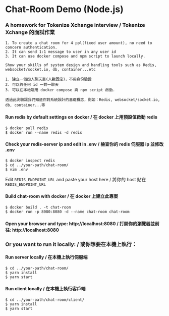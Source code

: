 # Chat-Room Demo (Node.js)

### A homework for Tokenize Xchange interview / Tokenize Xchange 的面試作業
```
1. To create a chat room for 4 ppl(fixed user amount), no need to concern authentication.
2. It can send 1:1 message to user in any user id
3. It can use docker compose and npm script to launch locally.

Show your skills of system design and handling tools such as Redis, websocket/socket.io, db, container...etc
```

```
1. 建立一個四人聊天室(人數固定)，不用身份驗證
2. 可以與任何 id 一對一聊天
3. 可以在本地端用 docker compose 與 npm script 啟動.

透過此測驗讓我們知道你對系統設計的基礎概念，例如：Redis, websocket/socket.io, db, container...等
```

#### Run redis by default settings on docker / 在 docker 上用預設值啟動 redis

```
$ docker pull redis
$ docker run --name redis -d redis
```

#### Check your redis-server ip and edit in .env / 檢查你的 redis 伺服器 ip 並修改 .env

```
$ docker inspect redis
$ cd ../your-path/chat-room/
$ vim .env
```

Edit `REDIS_ENDPOINT_URL` and paste your host here / 將你的 host 貼在 `REDIS_ENDPOINT_URL`

#### Build chat-room with docker / 在 docker 上建立此專案

```
$ docker build . -t chat-room
$ docker run -p 8080:8080 -d --name chat-room chat-room
```

#### Open your browser and type: http://localhost:8080 / 打開你的瀏覽器並前往: http://localhost:8080

### Or you want to run it locally: / 或你想要在本機上執行：

#### Run server locally / 在本機上執行伺服端

```
$ cd ../your-path/chat-room/
$ yarn install
$ yarn start
```

#### Run client locally / 在本機上執行客戶端

```
$ cd ../your-path/chat-room/client/
$ yarn install
$ yarn start
```
